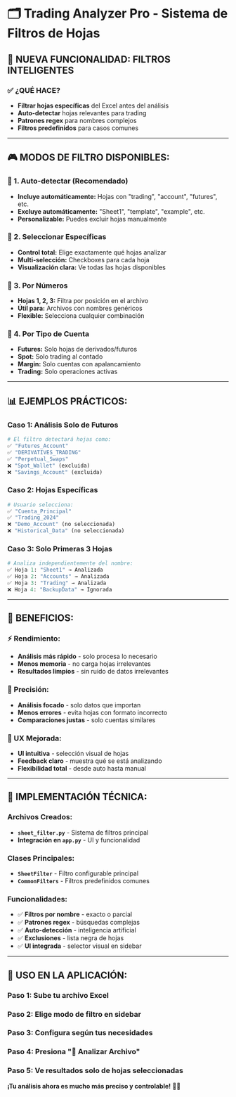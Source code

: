 # 🗂️ Trading Analyzer Pro - Sistema de Filtros de Hojas

## 🎯 **NUEVA FUNCIONALIDAD: FILTROS INTELIGENTES**

### ✅ **¿QUÉ HACE?**

- **Filtrar hojas específicas** del Excel antes del análisis
- **Auto-detectar** hojas relevantes para trading
- **Patrones regex** para nombres complejos
- **Filtros predefinidos** para casos comunes

---

## 🎮 **MODOS DE FILTRO DISPONIBLES:**

### **🤖 1. Auto-detectar (Recomendado)**

- **Incluye automáticamente:** Hojas con "trading", "account", "futures", etc.
- **Excluye automáticamente:** "Sheet1", "template", "example", etc.
- **Personalizable:** Puedes excluir hojas manualmente

### **📝 2. Seleccionar Específicas**

- **Control total:** Elige exactamente qué hojas analizar
- **Multi-selección:** Checkboxes para cada hoja
- **Visualización clara:** Ve todas las hojas disponibles

### **🔢 3. Por Números**

- **Hojas 1, 2, 3:** Filtra por posición en el archivo
- **Útil para:** Archivos con nombres genéricos
- **Flexible:** Selecciona cualquier combinación

### **🏦 4. Por Tipo de Cuenta**

- **Futures:** Solo hojas de derivados/futuros
- **Spot:** Solo trading al contado
- **Margin:** Solo cuentas con apalancamiento
- **Trading:** Solo operaciones activas

---

## 📊 **EJEMPLOS PRÁCTICOS:**

### **Caso 1: Análisis Solo de Futuros**

```python
# El filtro detectará hojas como:
✅ "Futures_Account"
✅ "DERIVATIVES_TRADING"
✅ "Perpetual_Swaps"
❌ "Spot_Wallet" (excluida)
❌ "Savings_Account" (excluida)
```

### **Caso 2: Hojas Específicas**

```python
# Usuario selecciona:
✅ "Cuenta_Principal"
✅ "Trading_2024"
❌ "Demo_Account" (no seleccionada)
❌ "Historical_Data" (no seleccionada)
```

### **Caso 3: Solo Primeras 3 Hojas**

```python
# Analiza independientemente del nombre:
✅ Hoja 1: "Sheet1" → Analizada
✅ Hoja 2: "Accounts" → Analizada
✅ Hoja 3: "Trading" → Analizada
❌ Hoja 4: "BackupData" → Ignorada
```

---

## 🚀 **BENEFICIOS:**

### **⚡ Rendimiento:**

- **Análisis más rápido** - solo procesa lo necesario
- **Menos memoria** - no carga hojas irrelevantes
- **Resultados limpios** - sin ruido de datos irrelevantes

### **🎯 Precisión:**

- **Análisis focado** - solo datos que importan
- **Menos errores** - evita hojas con formato incorrecto
- **Comparaciones justas** - solo cuentas similares

### **🎨 UX Mejorada:**

- **UI intuitiva** - selección visual de hojas
- **Feedback claro** - muestra qué se está analizando
- **Flexibilidad total** - desde auto hasta manual

---

## 🔧 **IMPLEMENTACIÓN TÉCNICA:**

### **Archivos Creados:**

- **`sheet_filter.py`** - Sistema de filtros principal
- **Integración en `app.py`** - UI y funcionalidad

### **Clases Principales:**

- **`SheetFilter`** - Filtro configurable principal
- **`CommonFilters`** - Filtros predefinidos comunes

### **Funcionalidades:**

- ✅ **Filtros por nombre** - exacto o parcial
- ✅ **Patrones regex** - búsquedas complejas
- ✅ **Auto-detección** - inteligencia artificial
- ✅ **Exclusiones** - lista negra de hojas
- ✅ **UI integrada** - selector visual en sidebar

---

## 🎯 **USO EN LA APLICACIÓN:**

### **Paso 1:** Sube tu archivo Excel

### **Paso 2:** Elige modo de filtro en sidebar

### **Paso 3:** Configura según tus necesidades

### **Paso 4:** Presiona "🚀 Analizar Archivo"

### **Paso 5:** Ve resultados solo de hojas seleccionadas

**¡Tu análisis ahora es mucho más preciso y controlable!** 🎯✨
